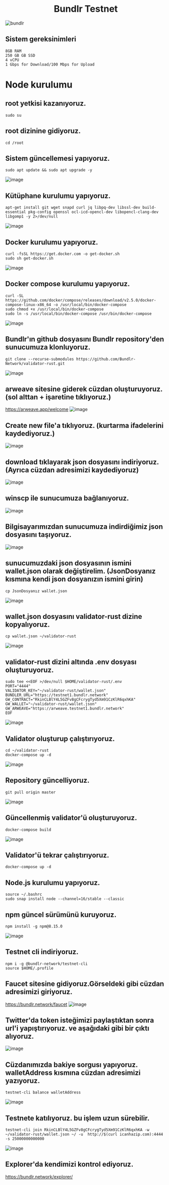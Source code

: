 # <h1 align="center">Bundlr Testnet</h1>

![bundlr](https://user-images.githubusercontent.com/73015593/180402615-3b816a9e-1978-4e0b-8b16-ae172fc715ab.jpg)

## Sistem gereksinimleri
```
8GB RAM
250 GB GB SSD
4 vCPU
1 Gbps for Download/100 Mbps for Upload
```

# Node kurulumu

## root yetkisi kazanıyoruz.
```
sudo su
```

## root dizinine gidiyoruz.
```
cd /root
```

## Sistem güncellemesi yapıyoruz.
```
sudo apt update && sudo apt upgrade -y
```
![image](https://user-images.githubusercontent.com/73015593/180403122-f067c92b-ec50-47ef-81ef-4549639668bc.png)

## Kütüphane kurulumu yapıyoruz.
```
apt-get install git wget snapd curl jq libpq-dev libssl-dev build-essential pkg-config openssl ocl-icd-opencl-dev libopencl-clang-dev libgomp1 -y 2>/dev/null
```
![image](https://user-images.githubusercontent.com/73015593/180403285-107688bb-d141-4694-b7ce-69cc4a595792.png)

## Docker kurulumu yapıyoruz.
```
curl -fsSL https://get.docker.com -o get-docker.sh
sudo sh get-docker.sh
```
![image](https://user-images.githubusercontent.com/73015593/180603095-47428bbd-6864-4ab6-b397-e83124273650.png)


## Docker compose kurulumu yapıyoruz.
```
curl -SL https://github.com/docker/compose/releases/download/v2.5.0/docker-compose-linux-x86_64 -o /usr/local/bin/docker-compose
sudo chmod +x /usr/local/bin/docker-compose
sudo ln -s /usr/local/bin/docker-compose /usr/bin/docker-compose
```
![image](https://user-images.githubusercontent.com/73015593/180603107-0276548d-4657-473d-a7b3-838a63b8a285.png)

## Bundlr'ın github dosyasını Bundlr repository'den sunucumuza klonluyoruz.
```
git clone --recurse-submodules https://github.com/Bundlr-Network/validator-rust.git
```
![image](https://user-images.githubusercontent.com/73015593/180603145-52f46685-82cc-4dac-b21b-3fd023f9a053.png)

## arweave sitesine giderek cüzdan oluşturuyoruz. (sol alttan + işaretine tıklıyoruz.)
https://arweave.app/welcome
![image](https://user-images.githubusercontent.com/73015593/180603207-1138b97a-5328-4121-aadd-4a29f3f84059.png)

## Create new file'a tıklıyoruz. (kurtarma ifadelerini kaydediyoruz.)
![image](https://user-images.githubusercontent.com/73015593/180603238-df8433d8-86a5-4bec-907c-b94055799c35.png)

## download tıklayarak json dosyasını indiriyoruz. (Ayrıca cüzdan adresimizi kaydediyoruz)
![image](https://user-images.githubusercontent.com/73015593/180610627-39a07ba0-e0d3-4729-ad14-5fffa97a80c1.png)

## winscp ile sunucumuza bağlanıyoruz.
![image](https://user-images.githubusercontent.com/73015593/180603443-43402c59-6c59-4eb9-86f1-d2381423aaba.png)

## Bilgisayarımızdan sunucumuza indirdiğimiz json dosyasını taşıyoruz.
![image](https://user-images.githubusercontent.com/73015593/180603518-b166868a-eade-4405-98cf-5163af842e67.png)

## sunucumuzdaki json dosyasının ismini wallet.json olarak değiştirelim. (JsonDosyanız kısmına kendi json dosyanızın ismini girin)
```
cp JsonDosyanız wallet.json
```
![image](https://user-images.githubusercontent.com/73015593/180603550-fb120c2e-e90a-4c14-896a-096e9f31acfd.png)

## wallet.json dosyasını validator-rust dizine kopyalıyoruz.
```
cp wallet.json ~/validator-rust
```
![image](https://user-images.githubusercontent.com/73015593/180603628-57fd240d-a09f-4c70-9094-5f436a0249e8.png)

## validator-rust dizini altında .env dosyası oluşturuyoruz.
```
sudo tee <<EOF >/dev/null $HOME/validator-rust/.env
PORT="4444"
VALIDATOR_KEY="~/validator-rust/wallet.json"
BUNDLER_URL="https://testnet1.bundlr.network" 
GW_CONTRACT="RkinCLBlY4L5GZFv8gCFcrygTyd5Xm91CzKlR6qxhKA"  
GW_WALLET="~/validator-rust/wallet.json"
GW_ARWEAVE="https://arweave.testnet1.bundlr.network"
EOF
```
![image](https://user-images.githubusercontent.com/73015593/180605484-5db5287b-bb2f-4648-bdfd-dcd06279410d.png)

## Validator oluşturup çalıştırıyoruz.
```
cd ~/validator-rust
docker-compose up -d
```
![image](https://user-images.githubusercontent.com/73015593/180608039-2ee14516-f6d8-49e2-8b72-93fbfcf26227.png)

## Repository güncelliyoruz.
```
git pull origin master
```
![image](https://user-images.githubusercontent.com/73015593/180608064-55aa1505-9ece-48ae-a3fd-87e4e9c3326c.png)

## Güncellenmiş validator'ü oluşturuyoruz.
```
docker-compose build
```
![image](https://user-images.githubusercontent.com/73015593/180608120-4f4bdcc4-a12d-4a78-8bcd-c656488c30ed.png)

## Validator'ü tekrar çalıştırıyoruz.
```
docker-compose up -d
```

## Node.js kurulumu yapıyoruz.
```
source ~/.bashrc
sudo snap install node --channel=16/stable --classic
```

## npm güncel sürümünü kuruyoruz.
```
npm install -g npm@8.15.0
```
![image](https://user-images.githubusercontent.com/73015593/180609229-ffea7d6b-c53f-4862-9869-777653ad1992.png)


## Testnet cli indiriyoruz.
```
npm i -g @bundlr-network/testnet-cli
source $HOME/.profile
```

## Faucet sitesine gidiyoruz.Görseldeki gibi cüzdan adresimizi giriyoruz.
https://bundlr.network/faucet
![image](https://user-images.githubusercontent.com/73015593/180610746-ce33da60-7a47-4830-bfd0-d06d38779b95.png)

## Twitter'da token isteğimizi paylaştıktan sonra url'i yapıştırıyoruz. ve aşağıdaki gibi bir çıktı alıyoruz.
![image](https://user-images.githubusercontent.com/73015593/180610713-e362ad2d-c347-4b03-a23d-c8c967005c5c.png)

## Cüzdanımızda bakiye sorgusı yapıyoruz. walletAddress kısmına cüzdan adresimizi yazıyoruz.
```
testnet-cli balance walletAddress
```
![image](https://user-images.githubusercontent.com/73015593/180610977-ee74ca81-a542-4b10-bb9b-c127dff5cb3b.png)

## Testnete katılıyoruz. bu işlem uzun sürebilir.
```
testnet-cli join RkinCLBlY4L5GZFv8gCFcrygTyd5Xm91CzKlR6qxhKA -w ~/validator-rust/wallet.json ~/ -u  http://$(curl icanhazip.com):4444 -s 25000000000000
```
![image](https://user-images.githubusercontent.com/73015593/180611584-764b2363-0e76-4a49-a4ef-0cb2a35de5a1.png)

## Explorer'da kendimizi kontrol ediyoruz.
https://bundlr.network/explorer/





































